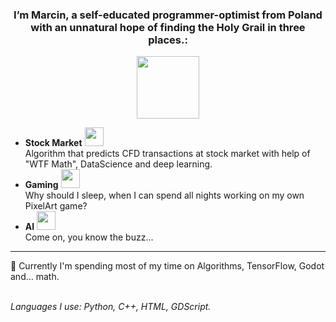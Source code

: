 
<!--
**Vasamir1/Vasamir1** is a ✨ _special_ ✨ repository because its `README.md` (this file) appears on your GitHub profile.

Here are some ideas to get you started:

- 🔭 I’m currently working on ...
- 🌱 I’m currently learning ...
- 👯 I’m looking to collaborate on ...
- 🤔 I’m looking for help with ...
- 💬 Ask me about ...
- 📫 How to reach me: ...
- 😄 Pronouns: ...
- ⚡ Fun fact: ...
-->
<div id="header" align="center">
<h3>I’m Marcin, a self-educated programmer-optimist from Poland with an unnatural hope of finding the Holy Grail in three places.: </h3>
  <img src="https://media.giphy.com/media/v1.Y2lkPTc5MGI3NjExbjhodGVwZDYzdm05bHdmcXBjNHJuY2czaHR5eWRjYzVoOTZkY3YycSZlcD12MV9pbnRlcm5hbF9naWZfYnlfaWQmY3Q9cw/kJV3yFjaVYtlP0CMOR/giphy.gif" width="100"/>
</div>
<ul>
  <li><strong>Stock Market</strong>
    <img src="https://github.githubassets.com/images/icons/emoji/unicode/1f4b5.png?v8" width=30/>
    <br>Algorithm that predicts CFD transactions at stock market with help of "WTF Math", DataScience and deep learning.</li>
  <li><strong>Gaming</strong>
    <img src="https://github.githubassets.com/images/icons/emoji/unicode/1f579.png?v8" width=30/>
    <br>Why should I sleep, when I can spend all nights working on my own PixelArt game?</li>
  <li><strong>AI</strong>
    <img src="https://github.githubassets.com/images/icons/emoji/unicode/1f412.png?v8" width=30/>
    <br>Come on, you know the buzz...</li>
</ul>
<hr>

<p>🔭 Currently I'm spending most of my time on Algorithms, TensorFlow, Godot and... math.</p>

<footer>
  <br><i>Languages I use: Python, C++, HTML, GDScript.</i>
</footer>

